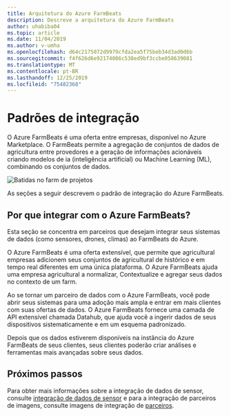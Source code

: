 ```yaml
---
title: Arquitetura do Azure FarmBeats
description: Descreve a arquitetura do Azure FarmBeats
author: uhabiba04
ms.topic: article
ms.date: 11/04/2019
ms.author: v-umha
ms.openlocfilehash: d64c2175072d9979cfda2ea5f75beb34d3ad0d6b
ms.sourcegitcommit: f4f626d6e92174086c530ed9bf3ccbe058639081
ms.translationtype: MT
ms.contentlocale: pt-BR
ms.lasthandoff: 12/25/2019
ms.locfileid: "75482368"
---
```

# <a name="integration-patterns"></a>Padrões de integração

O Azure FarmBeats é uma oferta entre empresas, disponível no Azure Marketplace. O FarmBeats permite a agregação de conjuntos de dados de agricultura entre provedores e a geração de informações acionáveis criando modelos de ia (inteligência artificial) ou Machine Learning (ML), combinando os conjuntos de dados.

![Batidas no farm de projetos](./media/architecture-for-farmbeats/farmbeats-architecture-1.png)

As seções a seguir descrevem o padrão de integração do Azure FarmBeats.

## <a name="why-integrate-with-azure-farmbeats"></a>Por que integrar com o Azure FarmBeats?

Esta seção se concentra em parceiros que desejam integrar seus sistemas de dados (como sensores, drones, climas) ao FarmBeats do Azure.

O Azure FarmBeats é uma oferta extensível, que permite que agricultural empresas adicionem seus conjuntos de agricultural de histórico e em tempo real diferentes em uma única plataforma. O Azure FarmBeats ajuda uma empresa agricultural a normalizar, Contextualize e agregar seus dados no contexto de um farm.

Ao se tornar um parceiro de dados com o Azure FarmBeats, você pode abrir seus sistemas para uma adoção mais ampla e entrar em mais clientes com suas ofertas de dados. O Azure FarmBeats fornece uma camada de API extensível chamada Datahub, que ajuda você a ingerir dados de seus dispositivos sistematicamente e em um esquema padronizado.

Depois que os dados estiverem disponíveis na instância do Azure FarmBeats de seus clientes, seus clientes poderão criar análises e ferramentas mais avançadas sobre seus dados.

## <a name="next-steps"></a>Próximos passos

Para obter mais informações sobre a integração de dados de sensor, consulte [integração de dados de sensor](sensor-partner-integration-in-azure-farmbeats.md) e para a integração de parceiros de imagens, consulte imagens de integração de [parceiros](imagery-partner-integration-in-azure-farmbeats.md).
